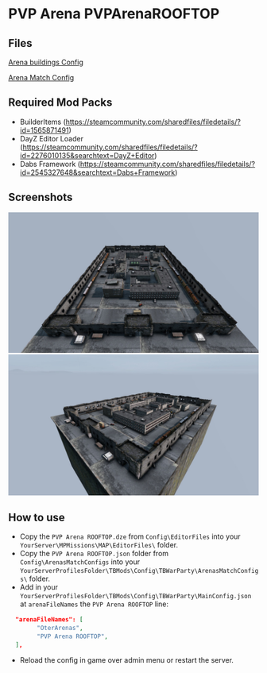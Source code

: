 # PVP Arena PVPArenaROOFTOP

## Files

<a href="./ArenaBuildingConfig/PVP Arena ROOFTOP.json" download>Arena buildings Config</a>

<a href="./ArenaMatchConfig/PVP Arena ROOFTOP.json" download>Arena Match Config</a>

## Required Mod Packs

- BuilderItems (https://steamcommunity.com/sharedfiles/filedetails/?id=1565871491)
- DayZ Editor Loader (https://steamcommunity.com/sharedfiles/filedetails/?id=2276010135&searchtext=DayZ+Editor)
- Dabs Framework (https://steamcommunity.com/sharedfiles/filedetails/?id=2545327648&searchtext=Dabs+Framework)

## Screenshots

![ROOFTOP](./images/PVPArenaROOFTOP_1.jpg)
![ROOFTOP](./images/PVPArenaROOFTOP_2.jpg)

## How to use
- Copy the `PVP Arena ROOFTOP.dze` from `Config\EditorFiles` into your `YourServer\MPMissions\MAP\EditorFiles\` folder.
- Copy the `PVP Arena ROOFTOP.json` folder from `Config\ArenasMatchConfigs` into your `YourServerProfilesFolder\TBMods\Config\TBWarParty\ArenasMatchConfigs\` folder.
- Add in your `YourServerProfilesFolder\TBMods\Config\TBWarParty\MainConfig.json` at `arenaFileNames` the `PVP Arena ROOFTOP` line:
```json
  "arenaFileNames": [
        "OterArenas",
        "PVP Arena ROOFTOP",
  ],
```
- Reload the config in game over admin menu or restart the server.